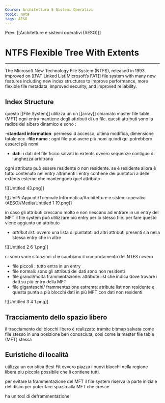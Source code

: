 ```yaml
---
Course: Architettura E Sistemi Operativi
topic: nota
tags: AESO
---
```


Prev: [[Architetture e sistemi operativi (AESO)]]

# NTFS Flexible Tree With Extents
---


The Microsoft New Technology File System (NTFS), released in 1993, improved on
[[FAT Linked List|Microsoft’s FAT]] file system with many new features including new index structures to
improve performance, more flexible file metadata, improved security, and improved
reliability.

## Index Structure

questo [[File System]] utilizza un un [[array]] chiamato master file table (MFT) ogni entry mantiene degli attributi di un file. questi attributi sono la radice del albero dinamico e sono :

-__standard information__: permessi d accesso, ultima modifica, dimensione totale ecc
-__file name__ : ogni file può avere più nomi quindi qui potrebbero esserci più nomi
- __dati__: i dati del file fisico salvati in extents ovvero sequenze contigue di lunghezza arbitraria

ogni attributo può essere residente o non residente. se è residente allora è tutto contenuto nel entry altrimenti l entry contiene dei puntatori a delle extents esterne che mantengono quel attributo

![[Untitled 43.png]]

![[UniPi-Appunti/Triennale Informatica/Architetture e sistemi operativi (AESO)/Media/Untitled 1 19.png]]

in caso gli attributi crescano molto e non riescano ad entrare in un entry del MFT il file system può utilizzare più entry per lo stesso file. per fare questo viene aggiunto un attributo

- _attribut list_: ovvero una lista di puntatoti ad altri attributi presenti sia nella stessa entry che in altre

![[Untitled 2 6 1.png]]

ci sono varie situazioni che cambiano il comportamento del NTFS ovvero

- file piccoli : tutto entra in un entry
- file normali: sono gli attributi dei dati sono non residenti
- file grandi/molta frammentazione: attribute list che indica dove trovare i dati su più entry della MFT
- file giganteschi/ frammentazione estrema: atribute list non residente e questa punta a più blocchi dati in più MFT con dati non residenti

![[Untitled 3 4 1.png]]

## Tracciamento dello spazio libero

il tracciamento dei blocchi libero è realizzato tramite bitmap salvata come file stesso in una posizione ben conosciuta, cosi come la master file table (MFT) stessa

## Euristiche di località

utilizza un euristica Best Fit ovvero piazza i nuovi blocchi nella regione libera piu piccola possibile che li contiene tutti.

 per evitare la frammentazione del MFT il file system riserva la parte iniziale del disco per poter fare spazio alla MFT che cresce

ha un tool di deframmentazione
